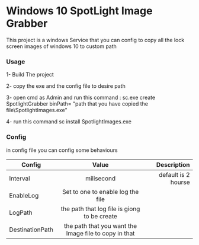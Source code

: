 # Windows 10 SpotLight Image Grabber
This project is a windows Service that you can config to copy all the lock screen images of windows 10 to custom path 

### Usage

1- Build The project

2- copy the exe and the config file to desire path

3- open cmd as Admin and run this command : sc.exe create SpotlightGrabber binPath= "path that you have copied the file\SpotlightImages.exe"

4- run this command sc install SpotlightImages.exe


### Config 
in config file you can config some behaviours 


| Config        | Value                                                  |     Description     |
| ------------- |:------------------------------------------------------:| -------------------:|
| Interval      | milisecond                                             | default is 2 hourse |
| EnableLog     | Set to one to enable log the file                      |                     |
| LogPath       | the path that log file is giong to be create           |                     |
| DestinationPath | the path that you want the Image file to copy in that|                     |


